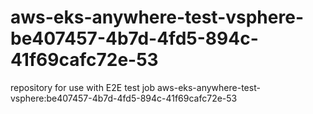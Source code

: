 # aws-eks-anywhere-test-vsphere-be407457-4b7d-4fd5-894c-41f69cafc72e-53
repository for use with E2E test job aws-eks-anywhere-test-vsphere:be407457-4b7d-4fd5-894c-41f69cafc72e-53
